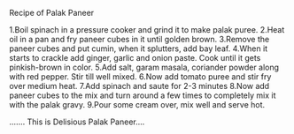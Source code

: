 Recipe of Palak Paneer 

1.Boil spinach in a pressure cooker and grind it to make palak puree.
2.Heat oil in a pan and fry paneer cubes in it until golden brown.
3.Remove the paneer cubes and put cumin, when it splutters, add bay leaf.
4.When it starts to crackle add ginger, garlic and onion paste. Cook until it gets pinkish-brown in color.
5.Add salt, garam masala, coriander powder along with red pepper. Stir till well mixed.
6.Now add tomato puree and stir fry over medium heat.
7.Add spinach and saute for 2-3 minutes
8.Now add paneer cubes to the mix and turn around a few times to completely mix it with the palak gravy.
9.Pour some cream over, mix well and serve hot.

....... This is Delisious Palak Paneer....
